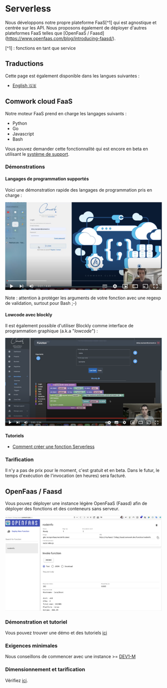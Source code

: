 # Serverless

Nous développons notre propre plateforme FaaS[^1] qui est agnostique et centrée sur les API. Nous proposons également de déployer d'autres plateformes FaaS telles que [OpenFaaS / Faasd] (https://www.openfaas.com/blog/introducing-faasd/).

[^1] : fonctions en tant que service

## Traductions

Cette page est également disponible dans les langues suivantes :
* [English 🇬🇧](../../serverless.md)

## Comwork cloud FaaS

Notre moteur FaaS prend en charge les langages suivants :
* Python
* Go
* Javascript
* Bash

Vous pouvez demander cette fonctionnalité qui est encore en beta en utilisant le [système de support](./tutorials/console/public/support.md).

### Démonstrations

#### Langages de programmation supportés

Voici une démonstration rapide des langages de programmation pris en charge :

[![demo_faas](../../img/demo_faas.png)](https://youtu.be/WgD2QlLeYtg)

Note : attention à protéger les arguments de votre fonction avec une regexp de validation, surtout pour Bash ;-)

#### Lowcode avec blockly

Il est également possible d'utiliser Blockly comme interface de programmation graphique (a.k.a "_lowcode_") :

[![demo_blockly](../../img/demo_blockly.png)](https://youtu.be/ikBNQmlXJY8)

#### Tutoriels

- [Comment créer une fonction Serverless](./tutorials/faas/how_to_create_a_function.md)

### Tarification

Il n'y a pas de prix pour le moment, c'est gratuit et en beta. Dans le futur, le temps d'exécution de l'invocation (en heures) sera facturé.

## OpenFaas / Faasd

Vous pouvez déployer une instance légère OpenFaaS (Faasd) afin de déployer des fonctions et des conteneurs sans serveur.

![faasd_gui](../../img/faasd_gui.png)

### Démonstration et tutoriel

Vous pouvez trouver une démo et des tutoriels [ici](./tutorials/faasd.md)

### Exigences minimales

Nous conseillons de commencer avec une instance >= [DEV1-M](../../sizing_pricing.md)

### Dimensionnement et tarification

Vérifiez [ici](../../sizing_pricing.md).
